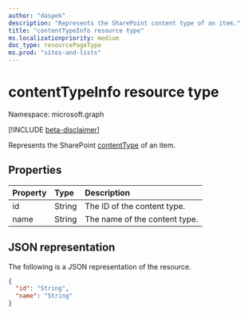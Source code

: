 ```yaml
---
author: "daspek"
description: "Represents the SharePoint content type of an item."
title: "contentTypeInfo resource type"
ms.localizationpriority: medium
doc_type: resourcePageType
ms.prod: "sites-and-lists"
---
```


# contentTypeInfo resource type

Namespace: microsoft.graph

[!INCLUDE [beta-disclaimer](../../includes/beta-disclaimer.md)]

Represents the SharePoint [contentType](contenttype.md) of an item.

## Properties

| Property | Type   | Description                   |
| :------- | :----- | :---------------------------- |
| id       | String | The ID of the content type.   |
| name     | String | The name of the content type. |

## JSON representation

The following is a JSON representation of the resource.

<!-- { "blockType": "resource", "@odata.type": "microsoft.graph.contentTypeInfo", "@type.aka": "oneDrive.contentTypeFacet" } -->

```json
{
  "id": "String",
  "name": "String"
}
```

<!--
{
  "type": "#page.annotation",
  "description": "",
  "keywords": "",
  "section": "documentation",
  "tocPath": "Resources/ContentTypeInfo",
  "suppressions": []
}
-->
